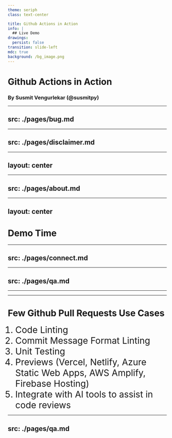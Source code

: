 ```yaml
---
theme: seriph
class: text-center

title: Github Actions in Action
info: |
  ## Live Demo
drawings:
  persist: false
transition: slide-left
mdc: true
background: /bg_image.png
---
```


# Github Actions in Action

### By Susmit Vengurlekar (@susmitpy)

---
src: ./pages/bug.md
---

---
src: ./pages/disclaimer.md
---


---
layout: center
---

<Tweet id="1841457540875387365" scale="1" />


---
src: ./pages/about.md
---


---
layout: center
---

# Demo Time


---
src: ./pages/connect.md
---

---
src: ./pages/qa.md
---

---
---

# Few Github Pull Requests Use Cases

1. Code Linting
2. Commit Message Format Linting
3. Unit Testing
4. Previews (Vercel, Netlify, Azure Static Web Apps, AWS Amplify, Firebase Hosting)
5. Integrate with AI tools to assist in code reviews


<style>
li {
      font-size: 2em;
    }
</style>

---
src: ./pages/qa.md
---

